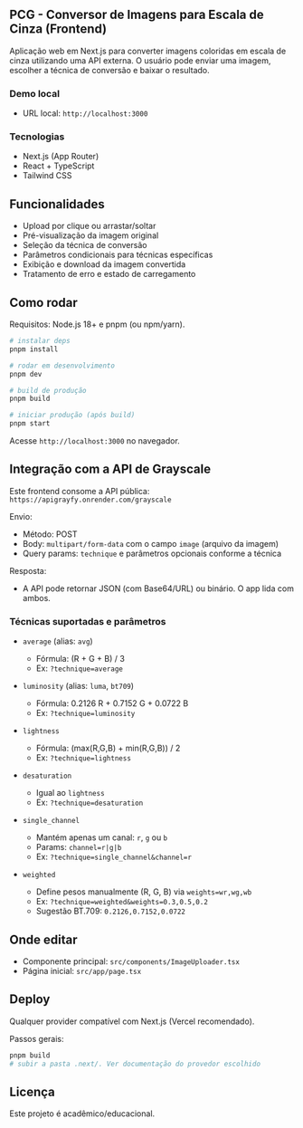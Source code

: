 ## PCG - Conversor de Imagens para Escala de Cinza (Frontend)

Aplicação web em Next.js para converter imagens coloridas em escala de cinza utilizando uma API externa. O usuário pode enviar uma imagem, escolher a técnica de conversão e baixar o resultado.

### Demo local
- URL local: `http://localhost:3000`

### Tecnologias
- Next.js (App Router)
- React + TypeScript
- Tailwind CSS

## Funcionalidades
- Upload por clique ou arrastar/soltar
- Pré-visualização da imagem original
- Seleção da técnica de conversão
- Parâmetros condicionais para técnicas específicas
- Exibição e download da imagem convertida
- Tratamento de erro e estado de carregamento

## Como rodar
Requisitos: Node.js 18+ e pnpm (ou npm/yarn).

```bash
# instalar deps
pnpm install

# rodar em desenvolvimento
pnpm dev

# build de produção
pnpm build

# iniciar produção (após build)
pnpm start
```

Acesse `http://localhost:3000` no navegador.

## Integração com a API de Grayscale
Este frontend consome a API pública:
`https://apigrayfy.onrender.com/grayscale`

Envio:
- Método: POST
- Body: `multipart/form-data` com o campo `image` (arquivo da imagem)
- Query params: `technique` e parâmetros opcionais conforme a técnica

Resposta:
- A API pode retornar JSON (com Base64/URL) ou binário. O app lida com ambos.

### Técnicas suportadas e parâmetros
- `average` (alias: `avg`)
  - Fórmula: (R + G + B) / 3
  - Ex: `?technique=average`

- `luminosity` (alias: `luma`, `bt709`)
  - Fórmula: 0.2126 R + 0.7152 G + 0.0722 B
  - Ex: `?technique=luminosity`

- `lightness`
  - Fórmula: (max(R,G,B) + min(R,G,B)) / 2
  - Ex: `?technique=lightness`

- `desaturation`
  - Igual ao `lightness`
  - Ex: `?technique=desaturation`

- `single_channel`
  - Mantém apenas um canal: `r`, `g` ou `b`
  - Params: `channel=r|g|b`
  - Ex: `?technique=single_channel&channel=r`

- `weighted`
  - Define pesos manualmente (R, G, B) via `weights=wr,wg,wb`
  - Ex: `?technique=weighted&weights=0.3,0.5,0.2`
  - Sugestão BT.709: `0.2126,0.7152,0.0722`

## Onde editar
- Componente principal: `src/components/ImageUploader.tsx`
- Página inicial: `src/app/page.tsx`

## Deploy
Qualquer provider compatível com Next.js (Vercel recomendado).

Passos gerais:
```bash
pnpm build
# subir a pasta .next/. Ver documentação do provedor escolhido
```

## Licença
Este projeto é acadêmico/educacional. 
